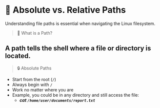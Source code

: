 # 📂 Absolute vs. Relative Paths
Understanding file paths is essential when navigating the Linux filesystem.
> 📌 What is a Path?

A **path** tells the shell where a file or directory is located.
---
> 🔒 Absolute Paths
- Start from the root (`/`)
- Always begin with `/`
- Work no matter where you are
- Example, you could be in any directory and still access the file:
  - ***cat `/home/user/documents/report.txt`***

